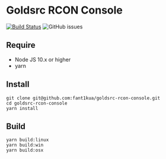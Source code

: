 # Goldsrc RCON Console
[![Build Status](https://travis-ci.org/fant1kua/goldsrc-rcon-console.svg?branch=master)](https://travis-ci.org/fant1kua/goldsrc-rcon-console)
![GitHub issues](https://img.shields.io/github/issues/fant1kua/goldsrc-rcon-console.svg)

## Require
- Node JS 10.x or higher
- yarn

## Install
```
git clone git@github.com:fant1kua/goldsrc-rcon-console.git
cd goldsrc-rcon-console
yarn install
```

## Build
```
yarn build:linux
yarn build:win
yarn build:osx
```